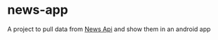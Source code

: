 # news-app
A project to pull data from [News Api](https://newsapi.org/) and show them in an android app
